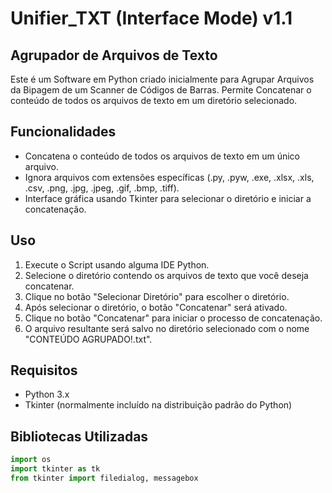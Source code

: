 # Unifier_TXT (Interface Mode) v1.1

## Agrupador de Arquivos de Texto

Este é um Software em Python criado inicialmente para Agrupar Arquivos da Bipagem de um Scanner de Códigos de Barras. Permite Concatenar o conteúdo de todos os arquivos de texto em um diretório selecionado.

## Funcionalidades

- Concatena o conteúdo de todos os arquivos de texto em um único arquivo.
- Ignora arquivos com extensões específicas (.py, .pyw, .exe, .xlsx, .xls, .csv, .png, .jpg, .jpeg, .gif, .bmp, .tiff).
- Interface gráfica usando Tkinter para selecionar o diretório e iniciar a concatenação.

## Uso

1. Execute o Script usando alguma IDE Python.
2. Selecione o diretório contendo os arquivos de texto que você deseja concatenar.
3. Clique no botão "Selecionar Diretório" para escolher o diretório.
4. Após selecionar o diretório, o botão "Concatenar" será ativado.
5. Clique no botão "Concatenar" para iniciar o processo de concatenação.
6. O arquivo resultante será salvo no diretório selecionado com o nome "CONTEÚDO AGRUPADO!.txt".

## Requisitos

- Python 3.x
- Tkinter (normalmente incluído na distribuição padrão do Python)

## Bibliotecas Utilizadas

```python
import os
import tkinter as tk
from tkinter import filedialog, messagebox